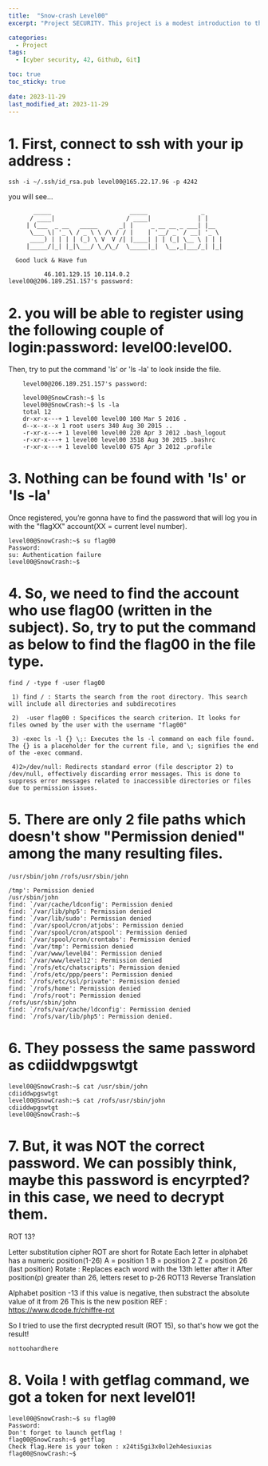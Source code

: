 ```yaml
---
title:  "Snow-crash Level00"
excerpt: "Project SECURITY. This project is a modest introduction to the wide world of cyber security. A world where you’ll have no margin for errors."

categories:
  - Project
tags:
  - [cyber security, 42, Github, Git]

toc: true
toc_sticky: true
 
date: 2023-11-29
last_modified_at: 2023-11-29
---
```


# 1. First, connect to ssh with your ip address :

```
ssh -i ~/.ssh/id_rsa.pub level00@165.22.17.96 -p 4242
```
you will see...

```
	   _____                      _____               _
	  / ____|                    / ____|             | |
	 | (___  _ __   _____      _| |     _ __ __ _ ___| |__
	  \___ \| '_ \ / _ \ \ /\ / / |    | '__/ _` / __| '_ \
	  ____) | | | | (_) \ V  V /| |____| | | (_| \__ \ | | |
	 |_____/|_| |_|\___/ \_/\_/  \_____|_|  \__,_|___/_| |_|

  Good luck & Have fun

          46.101.129.15 10.114.0.2
level00@206.189.251.157's password:
```
# 2.  you will be able to register using the following couple of login:password: level00:level00. 

Then, try to put the command 'ls' or 'ls -la' to look inside the file.

```
    level00@206.189.251.157's password:
        
    level00@SnowCrash:~$ ls
    level00@SnowCrash:~$ ls -la
    total 12
    dr-xr-x---+ 1 level00 level00 100 Mar 5 2016 .
    d--x--x--x 1 root users 340 Aug 30 2015 ..
    -r-xr-x---+ 1 level00 level00 220 Apr 3 2012 .bash_logout
    -r-xr-x---+ 1 level00 level00 3518 Aug 30 2015 .bashrc
    -r-xr-x---+ 1 level00 level00 675 Apr 3 2012 .profile
```
# 3. Nothing can be found with 'ls' or 'ls -la'

Once registered, you’re gonna have to find the password that will log you in with the "flagXX" account(XX = current level number).
```
level00@SnowCrash:~$ su flag00
Password:
su: Authentication failure
level00@SnowCrash:~$
```
# 4. So, we need to find the account who use flag00 (written in the subject). So, try to put the command as below to find the flag00 in the file type.

`find / -type f -user flag00`

```
 1) find / : Starts the search from the root directory. This search will include all directories and subdirecotires
 
 2)  -user flag00 : Specifices the search criterion. It looks for files owned by the user with the username "flag00"
 
 3) -exec ls -l {} \;: Executes the ls -l command on each file found. The {} is a placeholder for the current file, and \; signifies the end of the -exec command.
 
 4)2>/dev/null: Redirects standard error (file descriptor 2) to /dev/null, effectively discarding error messages. This is done to suppress error messages related to inaccessible directories or files due to permission issues.
```


# 5. There are only 2 file paths which doesn't show "Permission denied" among the many resulting files.

`/usr/sbin/john`
`/rofs/usr/sbin/john`

```
/tmp': Permission denied
/usr/sbin/john
find: `/var/cache/ldconfig': Permission denied
find: `/var/lib/php5': Permission denied
find: `/var/lib/sudo': Permission denied
find: `/var/spool/cron/atjobs': Permission denied
find: `/var/spool/cron/atspool': Permission denied
find: `/var/spool/cron/crontabs': Permission denied
find: `/var/tmp': Permission denied
find: `/var/www/level04': Permission denied
find: `/var/www/level12': Permission denied
find: `/rofs/etc/chatscripts': Permission denied
find: `/rofs/etc/ppp/peers': Permission denied
find: `/rofs/etc/ssl/private': Permission denied
find: `/rofs/home': Permission denied
find: `/rofs/root': Permission denied
/rofs/usr/sbin/john
find: `/rofs/var/cache/ldconfig': Permission denied
find: `/rofs/var/lib/php5': Permission denied.
```
# 6. They possess the same password as cdiiddwpgswtgt

```
level00@SnowCrash:~$ cat /usr/sbin/john
cdiiddwpgswtgt
level00@SnowCrash:~$ cat /rofs/usr/sbin/john
cdiiddwpgswtgt
level00@SnowCrash:~$
```

# 7. But, it was NOT the correct password. We can possibly think, maybe this password is encyrpted? in this case, we need to decrypt them.

ROT 13?

Letter substitution cipher
ROT are short for Rotate
Each letter in alphabet has a numeric position(1-26)
A = position 1
B = position 2
Z = position 26 (last position)
Rotate : Replaces each word with the 13th letter after it
After position(p) greater than 26, letters reset to p-26
ROT13 Reverse Translation

Alphabet position -13
if this value is negative, then substract the absolute value of it from 26
This is the new position
REF : https://www.dcode.fr/chiffre-rot


So I tried to use the first decrypted result (ROT 15), so that's how we got the result!

`nottoohardhere`

# 8. Voila ! with getflag command, we got a token for next level01! 
``` 
level00@SnowCrash:~$ su flag00
Password:
Don't forget to launch getflag !
flag00@SnowCrash:~$ getflag
Check flag.Here is your token : x24ti5gi3x0ol2eh4esiuxias
flag00@SnowCrash:~$
```


